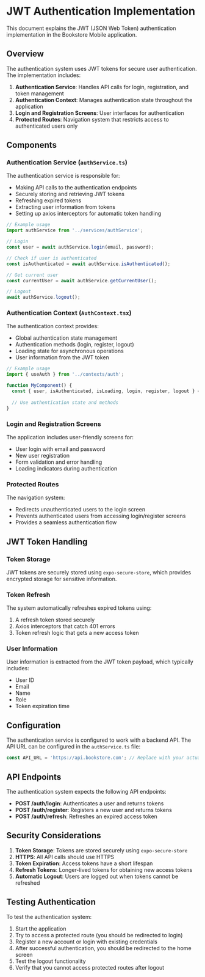 # JWT Authentication Implementation

This document explains the JWT (JSON Web Token) authentication implementation in the Bookstore Mobile application.

## Overview

The authentication system uses JWT tokens for secure user authentication. The implementation includes:

1. **Authentication Service**: Handles API calls for login, registration, and token management
2. **Authentication Context**: Manages authentication state throughout the application
3. **Login and Registration Screens**: User interfaces for authentication
4. **Protected Routes**: Navigation system that restricts access to authenticated users only

## Components

### Authentication Service (`authService.ts`)

The authentication service is responsible for:

- Making API calls to the authentication endpoints
- Securely storing and retrieving JWT tokens
- Refreshing expired tokens
- Extracting user information from tokens
- Setting up axios interceptors for automatic token handling

```typescript
// Example usage
import authService from '../services/authService';

// Login
const user = await authService.login(email, password);

// Check if user is authenticated
const isAuthenticated = await authService.isAuthenticated();

// Get current user
const currentUser = await authService.getCurrentUser();

// Logout
await authService.logout();
```

### Authentication Context (`AuthContext.tsx`)

The authentication context provides:

- Global authentication state management
- Authentication methods (login, register, logout)
- Loading state for asynchronous operations
- User information from the JWT token

```typescript
// Example usage
import { useAuth } from '../contexts/auth';

function MyComponent() {
  const { user, isAuthenticated, isLoading, login, register, logout } = useAuth();
  
  // Use authentication state and methods
}
```

### Login and Registration Screens

The application includes user-friendly screens for:

- User login with email and password
- New user registration
- Form validation and error handling
- Loading indicators during authentication

### Protected Routes

The navigation system:

- Redirects unauthenticated users to the login screen
- Prevents authenticated users from accessing login/register screens
- Provides a seamless authentication flow

## JWT Token Handling

### Token Storage

JWT tokens are securely stored using `expo-secure-store`, which provides encrypted storage for sensitive information.

### Token Refresh

The system automatically refreshes expired tokens using:

1. A refresh token stored securely
2. Axios interceptors that catch 401 errors
3. Token refresh logic that gets a new access token

### User Information

User information is extracted from the JWT token payload, which typically includes:

- User ID
- Email
- Name
- Role
- Token expiration time

## Configuration

The authentication service is configured to work with a backend API. The API URL can be configured in the `authService.ts` file:

```typescript
const API_URL = 'https://api.bookstore.com'; // Replace with your actual API URL
```

## API Endpoints

The authentication system expects the following API endpoints:

- **POST /auth/login**: Authenticates a user and returns tokens
- **POST /auth/register**: Registers a new user and returns tokens
- **POST /auth/refresh**: Refreshes an expired access token

## Security Considerations

1. **Token Storage**: Tokens are stored securely using `expo-secure-store`
2. **HTTPS**: All API calls should use HTTPS
3. **Token Expiration**: Access tokens have a short lifespan
4. **Refresh Tokens**: Longer-lived tokens for obtaining new access tokens
5. **Automatic Logout**: Users are logged out when tokens cannot be refreshed

## Testing Authentication

To test the authentication system:

1. Start the application
2. Try to access a protected route (you should be redirected to login)
3. Register a new account or login with existing credentials
4. After successful authentication, you should be redirected to the home screen
5. Test the logout functionality
6. Verify that you cannot access protected routes after logout